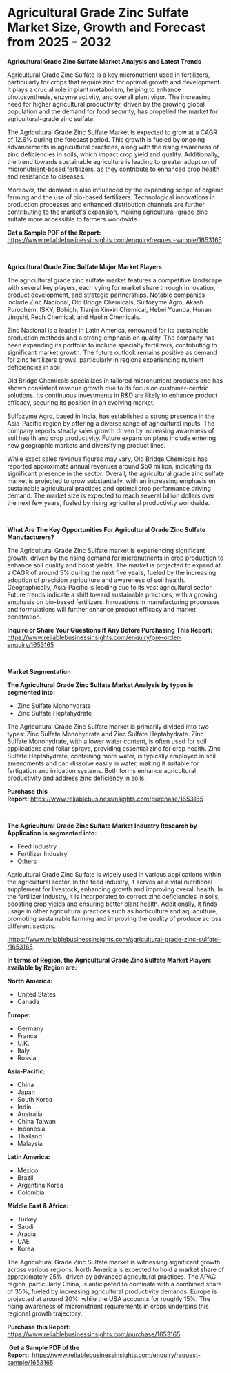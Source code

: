 <p><h1>Agricultural Grade Zinc Sulfate Market Size, Growth and Forecast from 2025 - 2032</h1></p><p><strong>Agricultural Grade Zinc Sulfate Market Analysis and Latest Trends</strong></p>
<p><p>Agricultural Grade Zinc Sulfate is a key micronutrient used in fertilizers, particularly for crops that require zinc for optimal growth and development. It plays a crucial role in plant metabolism, helping to enhance photosynthesis, enzyme activity, and overall plant vigor. The increasing need for higher agricultural productivity, driven by the growing global population and the demand for food security, has propelled the market for agricultural-grade zinc sulfate.</p><p>The Agricultural Grade Zinc Sulfate Market is expected to grow at a CAGR of 12.6% during the forecast period. This growth is fueled by ongoing advancements in agricultural practices, along with the rising awareness of zinc deficiencies in soils, which impact crop yield and quality. Additionally, the trend towards sustainable agriculture is leading to greater adoption of micronutrient-based fertilizers, as they contribute to enhanced crop health and resistance to diseases.</p><p>Moreover, the demand is also influenced by the expanding scope of organic farming and the use of bio-based fertilizers. Technological innovations in production processes and enhanced distribution channels are further contributing to the market's expansion, making agricultural-grade zinc sulfate more accessible to farmers worldwide.</p></p>
<p><strong>Get a Sample PDF of the Report:&nbsp;</strong> <a href="https://www.reliablebusinessinsights.com/enquiry/request-sample/1653165?utm_campaign=3456&utm_medium=2&utm_source=Github&utm_content=ia&utm_term=18042025&utm_id=agricultural-grade-zinc-sulfate">https://www.reliablebusinessinsights.com/enquiry/request-sample/1653165</a></p>
<p>&nbsp;</p>
<p><strong>Agricultural Grade Zinc Sulfate Major Market Players</strong></p>
<p><p>The agricultural grade zinc sulfate market features a competitive landscape with several key players, each vying for market share through innovation, product development, and strategic partnerships. Notable companies include Zinc Nacional, Old Bridge Chemicals, Sulfozyme Agro, Akash Purochem, ISKY, Bohigh, Tianjin Xinxin Chemical, Hebei Yuanda, Hunan Jingshi, Rech Chemical, and Haolin Chemicals.</p><p>Zinc Nacional is a leader in Latin America, renowned for its sustainable production methods and a strong emphasis on quality. The company has been expanding its portfolio to include specialty fertilizers, contributing to significant market growth. The future outlook remains positive as demand for zinc fertilizers grows, particularly in regions experiencing nutrient deficiencies in soil.</p><p>Old Bridge Chemicals specializes in tailored micronutrient products and has shown consistent revenue growth due to its focus on customer-centric solutions. Its continuous investments in R&D are likely to enhance product efficacy, securing its position in an evolving market.</p><p>Sulfozyme Agro, based in India, has established a strong presence in the Asia-Pacific region by offering a diverse range of agricultural inputs. The company reports steady sales growth driven by increasing awareness of soil health and crop productivity. Future expansion plans include entering new geographic markets and diversifying product lines.</p><p>While exact sales revenue figures may vary, Old Bridge Chemicals has reported approximate annual revenues around $50 million, indicating its significant presence in the sector. Overall, the agricultural grade zinc sulfate market is projected to grow substantially, with an increasing emphasis on sustainable agricultural practices and optimal crop performance driving demand. The market size is expected to reach several billion dollars over the next few years, fueled by rising agricultural productivity worldwide.</p></p>
<p>&nbsp;</p>
<p><strong>What Are The Key Opportunities For Agricultural Grade Zinc Sulfate Manufacturers?</strong></p>
<p><p>The Agricultural Grade Zinc Sulfate market is experiencing significant growth, driven by the rising demand for micronutrients in crop production to enhance soil quality and boost yields. The market is projected to expand at a CAGR of around 5% during the next five years, fueled by the increasing adoption of precision agriculture and awareness of soil health. Geographically, Asia-Pacific is leading due to its vast agricultural sector. Future trends indicate a shift toward sustainable practices, with a growing emphasis on bio-based fertilizers. Innovations in manufacturing processes and formulations will further enhance product efficacy and market penetration.</p></p>
<p><strong>Inquire or Share Your Questions If Any Before Purchasing This Report:</strong> <a href="https://www.reliablebusinessinsights.com/enquiry/pre-order-enquiry/1653165?utm_campaign=3456&utm_medium=2&utm_source=Github&utm_content=ia&utm_term=18042025&utm_id=agricultural-grade-zinc-sulfate">https://www.reliablebusinessinsights.com/enquiry/pre-order-enquiry/1653165</a></p>
<p>&nbsp;</p>
<p><strong>Market Segmentation</strong></p>
<p><strong>The Agricultural Grade Zinc Sulfate Market Analysis by types is segmented into:</strong></p>
<p><ul><li>Zinc Sulfate Monohydrate</li><li>Zinc Sulfate Heptahydrate</li></ul></p>
<p><p>The Agricultural Grade Zinc Sulfate market is primarily divided into two types: Zinc Sulfate Monohydrate and Zinc Sulfate Heptahydrate. Zinc Sulfate Monohydrate, with a lower water content, is often used for soil applications and foliar sprays, providing essential zinc for crop health. Zinc Sulfate Heptahydrate, containing more water, is typically employed in soil amendments and can dissolve easily in water, making it suitable for fertigation and irrigation systems. Both forms enhance agricultural productivity and address zinc deficiency in soils.</p></p>
<p><strong>Purchase this Report:&nbsp;</strong><a href="https://www.reliablebusinessinsights.com/purchase/1653165?utm_campaign=3456&utm_medium=2&utm_source=Github&utm_content=ia&utm_term=18042025&utm_id=agricultural-grade-zinc-sulfate">https://www.reliablebusinessinsights.com/purchase/1653165</a></p>
<p>&nbsp;</p>
<p><strong>The Agricultural Grade Zinc Sulfate Market Industry Research by Application is segmented into:</strong></p>
<p><ul><li>Feed Industry</li><li>Fertilizer Industry</li><li>Others</li></ul></p>
<p><p>Agricultural Grade Zinc Sulfate is widely used in various applications within the agricultural sector. In the feed industry, it serves as a vital nutritional supplement for livestock, enhancing growth and improving overall health. In the fertilizer industry, it is incorporated to correct zinc deficiencies in soils, boosting crop yields and ensuring better plant health. Additionally, it finds usage in other agricultural practices such as horticulture and aquaculture, promoting sustainable farming and improving the quality of produce across different sectors.</p></p>
<p><a href="https://www.reliablebusinessinsights.com/agricultural-grade-zinc-sulfate-r1653165?utm_campaign=3456&utm_medium=2&utm_source=Github&utm_content=ia&utm_term=18042025&utm_id=agricultural-grade-zinc-sulfate">&nbsp;https://www.reliablebusinessinsights.com/agricultural-grade-zinc-sulfate-r1653165</a></p>
<p><strong>In terms of Region, the Agricultural Grade Zinc Sulfate Market Players available by Region are:</strong></p>
<p>
    <p> <strong> North America: </strong>
        <ul>
            <li>United States</li>
            <li>Canada</li>
        </ul>
        </p> 
    <p> <strong> Europe: </strong>
        <ul>
            <li>Germany</li>
            <li>France</li>
            <li>U.K.</li>
            <li>Italy</li>
            <li>Russia</li>
        </ul>
        </p> 
    <p> <strong> Asia-Pacific: </strong>
        <ul>
            <li>China</li>
            <li>Japan</li>
            <li>South Korea</li>
            <li>India</li>
            <li>Australia</li>
            <li>China Taiwan</li>
            <li>Indonesia</li>
            <li>Thailand</li>
            <li>Malaysia</li>
        </ul>
        </p> 
    <p> <strong> Latin America: </strong>
        <ul>
            <li>Mexico</li>
            <li>Brazil</li>
            <li>Argentina Korea</li>
            <li>Colombia</li>
        </ul>
        </p> 
    <p> <strong> Middle East & Africa: </strong>
        <ul>
            <li>Turkey</li>
            <li>Saudi</li>
            <li>Arabia</li>
            <li>UAE</li>
            <li>Korea</li>
        </ul>
    </p>
    </p>
<p><p>The Agricultural Grade Zinc Sulfate market is witnessing significant growth across various regions. North America is expected to hold a market share of approximately 25%, driven by advanced agricultural practices. The APAC region, particularly China, is anticipated to dominate with a combined share of 35%, fueled by increasing agricultural productivity demands. Europe is projected at around 20%, while the USA accounts for roughly 15%. The rising awareness of micronutrient requirements in crops underpins this regional growth trajectory.</p></p>
<p><strong>Purchase this Report: </strong><a href="https://www.reliablebusinessinsights.com/purchase/1653165?utm_campaign=3456&utm_medium=2&utm_source=Github&utm_content=ia&utm_term=18042025&utm_id=agricultural-grade-zinc-sulfate">https://www.reliablebusinessinsights.com/purchase/1653165</a></p>
<p>&nbsp;<strong>Get a Sample PDF of the Report:&nbsp;&nbsp;</strong><a href="https://www.reliablebusinessinsights.com/enquiry/request-sample/1653165?utm_campaign=3456&utm_medium=2&utm_source=Github&utm_content=ia&utm_term=18042025&utm_id=agricultural-grade-zinc-sulfate">https://www.reliablebusinessinsights.com/enquiry/request-sample/1653165</a></p>
<p><strong></strong></p>
<p><p></p><p></p><p></p></p>